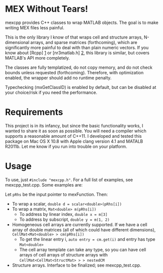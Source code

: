 # MEX Without Tears!
mexcpp provides C++ classes to wrap MATLAB objects. The goal is to
make writing MEX files less painful.

This is the only library I know of that wraps cell and structure
arrays, N-dimensional arrays, and sparse matrices (forthcoming),
which are significantly more painful to deal with than plain numeric
vectors.  If you know about [Rcpp] [1] or [nr3matlab.h] [2], this
library is similar, but covers MATLAB's API more completely.

The classes are fully templatized, do not copy memory, and do not
check bounds unless requested (forthcoming). Therefore, with
optimization enabled, the wrapper should add no runtime penalty.

Typechecking (mxGetClassID) is enabled by default, but can be
disabled at your choice/risk if you need the performance.

# Requirements
This project is in its infancy, but since the basic functionality
works, I wanted to share it as soon as possible. You will need a
compiler which supports a reasonable amount of C++11.  I developed
and tested this package on Mac OS X 10.8 with Apple clang version
4.1 and MATALB R2011b. Let me know if you run into trouble on your
platform.

# Usage
To use, just `#include "mexcpp.h"`.  For a full list of examples,
see mexcpp_test.cpp. Some examples are:

Let `pRhs` be the input pointer to mexFunction. Then:

 - To wrap a scalar, `double d = scalar<double>(pRhs[i])`
 - To wrap a matrix, `Mat<double> m(pRhs[i])`
    - To address by linear index, `double x = m[3]`
    - To address by subscript, `double y = m(1, 2)`
 - Homogeneous cell arrays are currently supported. If we have a
   cell array of double matrices (all of which could have different
   dimensions), `CellMat<Mat<double> > cm(pRhs[i])`
    - To get the linear entry i, `auto entry = cm.get(i)`
      and entry has type `Mat<double>`
    - The cell array template can take any type, so you can have
      cell arrays of cell arrays of structure arrays with
      `CellMat<CellMat<StructMat> > > nestedCM`
 - Structure arrays. Interface to be finalized; see mexcpp_test.cpp.

[1]: http://dirk.eddelbuettel.com/code/rcpp.html
[2]: http://www.nr.com/nr3_matlab.html

